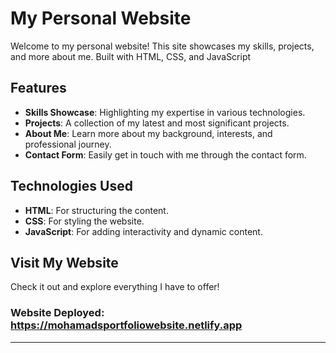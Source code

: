 # My Personal Website

Welcome to my personal website! This site showcases my skills, projects, and more about me. Built with HTML, CSS, and JavaScript

## Features

- **Skills Showcase**: Highlighting my expertise in various technologies.
- **Projects**: A collection of my latest and most significant projects.
- **About Me**: Learn more about my background, interests, and professional journey.
- **Contact Form**: Easily get in touch with me through the contact form.

## Technologies Used

- **HTML**: For structuring the content.
- **CSS**: For styling the website.
- **JavaScript**: For adding interactivity and dynamic content.

## Visit My Website

Check it out and explore everything I have to offer!

### Website Deployed: https://mohamadsportfoliowebsite.netlify.app

---
